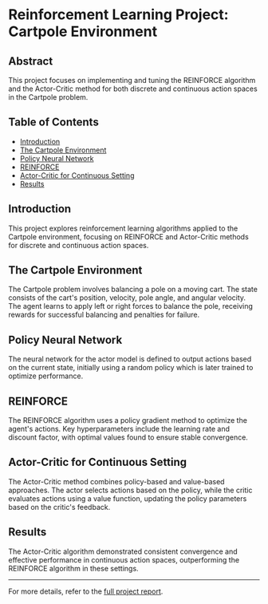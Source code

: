 # Reinforcement Learning Project: Cartpole Environment

## Abstract

This project focuses on implementing and tuning the REINFORCE algorithm and the Actor-Critic method for both discrete and continuous action spaces in the Cartpole problem.

## Table of Contents

- [Introduction](#introduction)
- [The Cartpole Environment](#the-cartpole-environment)
- [Policy Neural Network](#policy-neural-network)
- [REINFORCE](#reinforce)
- [Actor-Critic for Continuous Setting](#actor-critic-for-continuous-setting)
- [Results](#results)

## Introduction

This project explores reinforcement learning algorithms applied to the Cartpole environment, focusing on REINFORCE and Actor-Critic methods for discrete and continuous action spaces.

## The Cartpole Environment

The Cartpole problem involves balancing a pole on a moving cart. The state consists of the cart's position, velocity, pole angle, and angular velocity. The agent learns to apply left or right forces to balance the pole, receiving rewards for successful balancing and penalties for failure.

## Policy Neural Network

The neural network for the actor model is defined to output actions based on the current state, initially using a random policy which is later trained to optimize performance.

## REINFORCE

The REINFORCE algorithm uses a policy gradient method to optimize the agent's actions. Key hyperparameters include the learning rate and discount factor, with optimal values found to ensure stable convergence.

## Actor-Critic for Continuous Setting

The Actor-Critic method combines policy-based and value-based approaches. The actor selects actions based on the policy, while the critic evaluates actions using a value function, updating the policy parameters based on the critic's feedback.

## Results

The Actor-Critic algorithm demonstrated consistent convergence and effective performance in continuous action spaces, outperforming the REINFORCE algorithm in these settings.

---

For more details, refer to the [full project report](ProjectReport.pdf).
